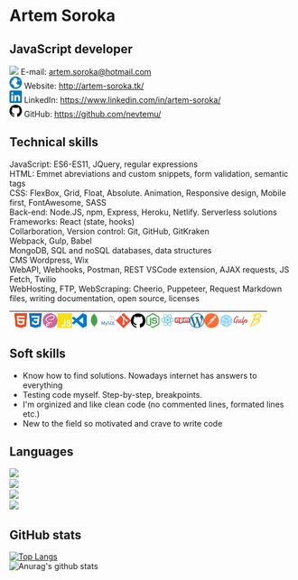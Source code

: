 # Artem Soroka
## JavaScript developer

<img width="22px" src="https://cdn.jsdelivr.net/npm/simple-icons@3.11.0/icons/mail-dot-ru.svg" /> E-mail: artem.soroka@hotmail.com  
<img width="22px" src="./img/globe.svg" /> Website: http://artem-soroka.tk/  
<img width="22px" src="./img/linkedin.svg" /> LinkedIn: https://www.linkedin.com/in/artem-soroka/   
<img width="22px" src="./img/github.svg" /> GitHub: https://github.com/nevtemu/  

## Technical skills
JavaScript: ES6-ES11, JQuery, regular expressions  
HTML: Emmet abreviations and custom snippets, form validation, semantic tags  
CSS: FlexBox, Grid, Float, Absolute. Animation, Responsive design, Mobile first, FontAwesome, SASS  
Back-end: Node.JS, npm, Express, Heroku, Netlify. Serverless solutions  
Frameworks: React (state, hooks)	  
Collarboration, Version control: Git, GitHub, GitKraken  
Webpack, Gulp, Babel  
MongoDB, SQL and noSQL databases, data structures  
CMS Wordpress, Wix  
WebAPI, Webhooks, Postman, REST VSCode extension, AJAX requests, JS Fetch, Twilio  
WebHosting, FTP, WebScraping:	 Cheerio, Puppeteer, Request
Markdown files, writing documentation, open source, licenses

|<img align="left" alt="HTML5" width="26px" src="./img/html5.svg" /><img align="left" alt="CSS3" width="26px" src="./img/css3.svg" /><img align="left" alt="Sass" width="26px" src="./img/sass.svg" /><img align="left" alt="JavaScript" width="26px" src="./img/javascript.svg" /><img align="left" alt="Visual Studio Code" width="26px" src="./img/visualstudiocode.svg" /><img align="left" alt="MongoDB" width="26px" src="./img/mongodb.svg"/><img align="left" alt="mySQL" width="26px" src="./img/mysql.svg"/><img align="left" alt="Git" width="26px" src="./img/git.svg" /><img align="left" alt="GitHub" width="26px" src="./img/github.svg" /><img align="left" alt="Node.JS" width="26px" src="./img/node-dot-js.svg" /><img align="left" alt="React" width="26px" src="./img/react.svg" /><img align="left" alt="NPM" width="26px" src="./img/npm.svg" /><img align="left" alt="Wordpress" width="26px" src="./img/wordpress.svg" /><img align="left" alt="Postman" width="26px" src="./img/postman.svg"/><img align="left" alt="Webpack" width="26px" src="./img/webpack.svg" /><img align="left" alt="Gulp" width="26px" src="./img/gulp.svg" /><img align="left" alt="Babel" width="26px" src="./img/babel.svg" />|
|:--|
  
## Soft skills

- Know how to find solutions. Nowadays internet has answers to everything  
- Testing code myself. Step-by-step, breakpoints.
- I'm orginized and like clean code (no commented lines, formated lines etc.)
- New to the field so motivated and crave to write code

## Languages

![](https://img.shields.io/badge/Ukrainian-Native-blue?style=flat)  
![](https://img.shields.io/badge/Russian-Native-blue?style=flat)  
![](https://img.shields.io/badge/English-Proficient-blue?style=flat)  
![](https://img.shields.io/badge/Arabic-Intermediate-blue?style=flat)  

## GitHub stats

[![Top Langs](https://github-readme-stats.vercel.app/api/top-langs/?username=nevtemu)](https://github.com/anuraghazra/github-readme-stats)  
![Anurag's github stats](https://github-readme-stats.vercel.app/api?username=nevtemu&hide=stars,issues,contribs)

[website]: http://artem-soroka.tk/
[linkedin]: https://www.linkedin.com/in/artem-soroka/
[github]: https://github.com/nevtemu/


